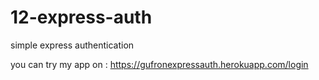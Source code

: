 # 12-express-auth
simple express authentication

you can try my app on : https://gufronexpressauth.herokuapp.com/login

